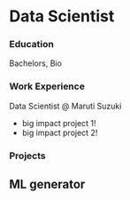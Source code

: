 # Data Scientist

### Education
Bachelors, Bio

### Work Experience
Data Scientist @ Maruti Suzuki
- big impact project 1!
- big impact project 2!

### Projects
ML generator
-
